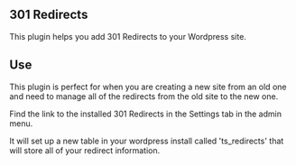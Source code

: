 301 Redirects
----------
This plugin helps you add 301 Redirects to your Wordpress site.

Use
----------
This plugin is perfect for when you are creating a new site from an old one and need to manage all of the redirects from the old site to the new one.  

Find the link to the installed 301 Redirects in the Settings tab in the admin menu.

It will set up a new table in your wordpress install called 'ts_redirects' that will store all of your redirect information.
